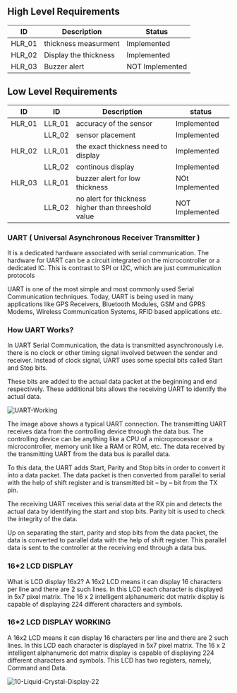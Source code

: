 
##  High Level Requirements
|ID|Description| Status |
|------|------| ----- |
|HLR_01|   thickness measurment | Implemented |
|HLR_02| Display the thickness   | Implemented |
|HLR_03|  Buzzer alert   | NOT  Implemented |


## Low Level Requirements
|ID|ID|Description| status |
|------|------|------| ------ |
|HLR_01|LLR_01|    accuracy of the sensor  | Implemented |
||LLR_02|    sensor placement   | Implemented |
|HLR_02|LLR_01|    the exact thickness need to display |      Implemented |  
||LLR_02|   continous display    |  Implemented |
|HLR_03|LLR_01|    buzzer alert for low thickness |   NOt  Implemented |          
||LLR_02|   no alert for thickness higher than threeshold value  | NOT Implemented |  

### UART ( Universal Asynchronous Receiver Transmitter )
It is a dedicated hardware associated with serial communication. The hardware for UART can be a circuit integrated on the microcontroller or a dedicated IC. This is contrast to SPI or I2C, which are just communication protocols

UART is one of the most simple and most commonly used Serial Communication techniques. Today, UART is being used in many applications like GPS Receivers, Bluetooth Modules, GSM and GPRS Modems, Wireless Communication Systems, RFID based applications etc.

### How UART Works?
In UART Serial Communication, the data is transmitted asynchronously i.e. there is no clock or other timing signal involved between the sender and receiver. Instead of clock signal, UART uses some special bits called Start and Stop bits.

These bits are added to the actual data packet at the beginning and end respectively. These additional bits allows the receiving UART to identify the actual data.

![UART-Working](https://user-images.githubusercontent.com/98897973/163226524-8e9ea275-1953-40e5-b73e-1e89a71eb285.jpg)


The image above shows a typical UART connection. The transmitting UART receives data from the controlling device through the data bus. The controlling device can be anything like a CPU of a microprocessor or a microcontroller, memory unit like a RAM or ROM, etc. The data received by the transmitting UART from the data bus is parallel data.

To this data, the UART adds Start, Parity and Stop bits in order to convert it into a data packet. The data packet is then converted from parallel to serial with the help of shift register and is transmitted bit – by – bit from the TX pin.

The receiving UART receives this serial data at the RX pin and detects the actual data by identifying the start and stop bits. Parity bit is used to check the integrity of the data.

Up on separating the start, parity and stop bits from the data packet, the data is converted to parallel data with the help of shift register. This parallel data is sent to the controller at the receiving end through a data bus.

### 16*2 LCD DISPLAY


What is LCD display 16x2?
A 16x2 LCD means it can display 16 characters per line and there are 2 such lines. In this LCD each character is displayed in 5x7 pixel matrix. The 16 x 2 intelligent alphanumeric dot matrix display is capable of displaying 224 different characters and symbols.


### 16*2 LCD DISPLAY WORKING
A 16x2 LCD means it can display 16 characters per line and there are 2 such lines. In this LCD each character is displayed in 5x7 pixel matrix. The 16 x 2 intelligent alphanumeric dot matrix display is capable of displaying 224 different characters and symbols. This LCD has two registers, namely, Command and Data.


![10-Liquid-Crystal-Display-22](https://user-images.githubusercontent.com/98877131/163238268-34296e68-8d2d-450a-a02f-295f93caaaa5.png)

